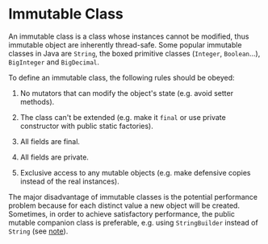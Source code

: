 # Immutable Class

An immutable class is a class whose instances cannot be modified, thus immutable object are inherently thread-safe. Some popular immutable classes in Java are `String`, the boxed primitive classes (`Integer`, `Boolean`...), `BigInteger` and `BigDecimal`.

To define an immutable class, the following rules should be obeyed:

1. No mutators that can modify the object's state (e.g. avoid setter methods).

2. The class can't be extended (e.g. make it `final` or use private constructor with public static factories).

3. All fields are final.

4. All fields are private.

5. Exclusive access to any mutable objects (e.g. make defensive copies instead of the real instances).

The major disadvantage of immutable classes is the potential performance problem because for each distinct value a new object will be created. Sometimes, in order to achieve satisfactory performance, the public mutable companion class is preferable, e.g. using `StringBuilder` instead of `String` (see [note](https://github.com/YuKitAs/tech-note/blob/master/programming-language/java/string-concatenation.md)).
